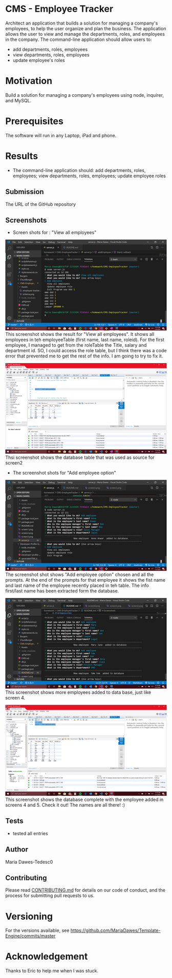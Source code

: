 # CMS - Employee Tracker
Architect an application that builds a solution for managing a company's employees, to help the user organize and plan the  business. The application allows the user to view and manage the departments, roles, and employees in the company. 
The command-line application should allow users to: 
- add departments, roles, employees 
- view departments, roles, employees 
- update employee's roles


# Motivation
Build a solution for managing a company's employees using node, inquirer, and MySQL. 

# Prerequisites
The software will run in any Laptop, iPad and phone.

# Results 
*  The command-line application should: add departments, roles, employees; view departments, roles, employees; update employee roles


## Submission 
 The URL of the GitHub repository

## Screenshots


* Screen shots for : "View all employees"

![alt text](./screen2.png "Logo Title Text 2")
This screenshot shows the result for "View all employees".  It shows all employees in teh employeeTable (first name, last name, roleid). For the first employee, I managed to get from the roleTable the Title, salary and department id. SO, I could access the role table, but I think there was a code error that prevented me to get the rest of the info. I am going to try to fix it.  

![alt text](./screen3.png "Logo Title Text 3")
Thsi screenshot shows the database table that was used as source for screen2

* The screenshot shots for "Add employee option"

![alt text](./screen4.png "Logo Title Text 4")
The screenshot shot shows "Add employee option" chosen and all the prompts. At the end of the prompts for that employee it shows the fist name and last name of the employee recently placed in teh table. The info first/last name has been extracted form the database. 

![alt text](./screen5.png "Logo Title Text 5")
This screenshot shows more employees added to data base, just like screen 4.

![alt text](./screen6.png "Logo Title Text 6")
This screenshot shows the database complete with the employee added in screens 4 and 5. Check it out! The names are all there! :)

## Tests 
* tested all entries   

## Author
Maria Dawes-Tedesc0

## Contributing
Please read [CONTRIBUTING.md](https://gist.github.com/PurpleBooth/b24679402957c63ec426) for details on our code of conduct, and the process for submitting pull requests to us.

# Versioning
For the versions available, see https://github.com/MariaDawes/Template-Engine/commits/master

# Acknowledgement
Thanks to Eric to help me when I was stuck.


